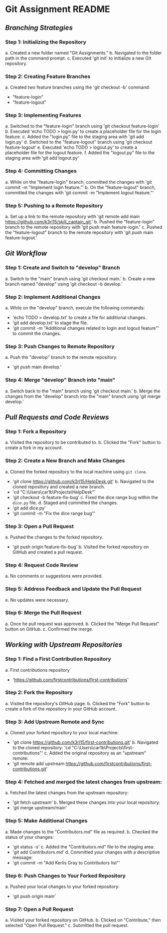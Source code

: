 # Git Assignment README

## *Branching Strategies*

### Step 1: Initializing the Repository

a. Created a new folder named "Git Assignments."
b. Navigated to the folder path in the command prompt.
c. Executed 'git init' to initialize a new Git repository.

### Step 2: Creating Feature Branches

a. Created two feature branches using the 'git checkout -b' command:
   - "feature-login"
   - "feature-logout"

### Step 3: Implementing Features

a. Switched to the "feature-login" branch using 'git checkout feature-login'
b. Executed 'echo TODO > login.py' to create a placeholder file for the login feature.
c. Added the "login.py" file to the staging area with 'git add login.py'
d. Switched to the "feature-logout" branch using 'git checkout feature-logout'
e. Executed 'echo TODO > logout.py' to create a placeholder file for the logout feature.
f. Added the "logout.py" file to the staging area with 'git add logout.py'

### Step 4: Committing Changes

a. While on the "feature-login" branch, committed the changes with 'git commit -m "Implement login feature."'
b. On the "feature-logout" branch, committed the changes with 'git commit -m "Implement logout feature."'

### Step 5: Pushing to a Remote Repository

a. Set up a link to the remote repository with 'git remote add main https://github.com/k3rl15/skill_captain_git.'
b. Pushed the "feature-login" branch to the remote repository with 'git push main feature-login.'
c. Pushed the "feature-logout" branch to the remote repository with 'git push main feature-logout.'


## *Git Workflow*

### Step 1: Create and Switch to "develop" Branch

a. Switch to the "main" branch using 'git checkout main.'
b. Create a new branch named "develop" using 'git checkout -b develop.'

### Step 2: Implement Additional Changes

a. While on the "develop" branch, execute the following commands:
   - 'echo TODO > develop.txt' to create a file for additional changes.
   - 'git add develop.txt' to stage the file.
   - 'git commit -m "Additional changes related to login and logout feature"' to commit the changes.

### Step 3: Push Changes to Remote Repository

a. Push the "develop" branch to the remote repository:
   - 'git push main develop.'

### Step 4: Merge "develop" Branch into "main"

a. Switch back to the "main" branch using 'git checkout main.'
b. Merge the changes from the "develop" branch into the "main" branch using 'git merge develop.'


## *Pull Requests and Code Reviews*

### Step 1: Fork a Repository

a. Visited the repository to be contributed to.
b. Clicked the "Fork" button to create a fork in my account.

### Step 2: Create a New Branch and Make Changes

a. Cloned the forked repository to the local machine using `git clone`.
   - 'git clone https://github.com/k3rl15/HelpDesk.git'
b. Navigated to the cloned repository and created a new branch.
   - 'cd "C:\Users\car1b\Projects\HelpDesk"'
   - 'git checkout -b feature-fix-bug'
c. Fixed the dice range bug within the `dice.py` file.
d. Staged and committed the changes.
   - 'git add dice.py'
   - 'git commit -m "Fix the dice range bug"'

### Step 3: Open a Pull Request

a. Pushed the changes to the forked repository.
   - 'git push origin feature-fix-bug'
b. Visited the forked repository on GitHub and created a pull request.

### Step 4: Request Code Review

a. No comments or suggestions were provided.

### Step 5: Address Feedback and Update the Pull Request

e. No updates were necessary.

### Step 6: Merge the Pull Request

a. Once he pull request was approved.
b. Clicked the "Merge Pull Request" button on GitHub.
c. Confirmed the merge.


## *Working with Upstream Repositories*

### Step 1: Find a First Contribution Repository

a. First contributions repository
   - 'https://github.com/firstcontributions/first-contributions'

### Step 2: Fork the Repository

a. Visited the repository's GitHub page.
b. Clicked the "Fork" button to create a fork of the repository in your GitHub account.

### Step 3: Add Upstream Remote and Sync

a. Cloned your forked repository to your local machine:
   - 'git clone https://github.com/k3rl15/first-contributions.git'
b. Navigated to the cloned repository:
   'cd "C:\Users\car1b\Projects\first-contributions"'
c. Added the original repository as an "upstream" remote:
   - 'git remote add upstream https://github.com/firstcontributions/first-contributions.git'

### Step 4: Fetched and merged the latest changes from upstream:
a. Fetched the latest changes from the upstream repository:
   - 'git fetch upstream'
b. Merged these changes into your local repository:
   - 'git merge upstream/main'

### Step 5: Make Additional Changes

a. Made changes to the "Contributors.md" file as required.
b. Checked the status of your changes:
   - 'git status -s'
c. Added the "Contributors.md" file to the staging area:
   - 'git add Contributors.md'
d. Committed your changes with a descriptive message:
   - 'git commit -m "Add Kerlis Gray to Contributors list"'

### Step 6: Push Changes to Your Forked Repository

a. Pushed your local changes to your forked repository:
   - 'git push origin main'

### Step 7: Open a Pull Request

a. Visited your forked repository on GitHub.
b. Clicked on "Contribute," then selected "Open Pull Request."
c. Submitted the pull request.
